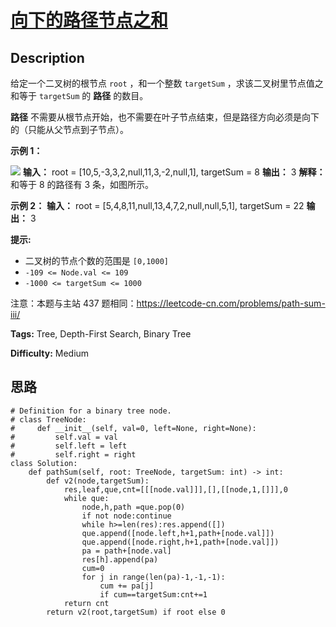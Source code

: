 # [向下的路径节点之和][title]

## Description

给定一个二叉树的根节点 `root` ，和一个整数 `targetSum` ，求该二叉树里节点值之和等于 `targetSum` 的 **路径** 的数目。

**路径** 不需要从根节点开始，也不需要在叶子节点结束，但是路径方向必须是向下的（只能从父节点到子节点）。



**示例 1：**

![](https://assets.leetcode.com/uploads/2021/04/09/pathsum3-1-tree.jpg)
            **输入：** root = [10,5,-3,3,2,null,11,3,-2,null,1], targetSum = 8    **输出：** 3    **解释：** 和等于 8 的路径有 3 条，如图所示。    

**示例 2：**
            **输入：** root = [5,4,8,11,null,13,4,7,2,null,null,5,1], targetSum = 22    **输出：** 3    



**提示:**

  * 二叉树的节点个数的范围是 `[0,1000]`
  * `-109 <= Node.val <= 109` 
  * `-1000 <= targetSum <= 1000` 



注意：本题与主站 437 题相同：<https://leetcode-cn.com/problems/path-sum-iii/>


**Tags:** Tree, Depth-First Search, Binary Tree

**Difficulty:** Medium

## 思路

``` python3
# Definition for a binary tree node.
# class TreeNode:
#     def __init__(self, val=0, left=None, right=None):
#         self.val = val
#         self.left = left
#         self.right = right
class Solution:
    def pathSum(self, root: TreeNode, targetSum: int) -> int:
        def v2(node,targetSum):
            res,leaf,que,cnt=[[[node.val]]],[],[[node,1,[]]],0
            while que:
                node,h,path =que.pop(0)
                if not node:continue
                while h>=len(res):res.append([])
                que.append([node.left,h+1,path+[node.val]])
                que.append([node.right,h+1,path+[node.val]])  
                pa = path+[node.val]
                res[h].append(pa)
                cum=0
                for j in range(len(pa)-1,-1,-1):
                    cum += pa[j]
                    if cum==targetSum:cnt+=1
            return cnt
        return v2(root,targetSum) if root else 0        
```

[title]: https://leetcode-cn.com/problems/6eUYwP
